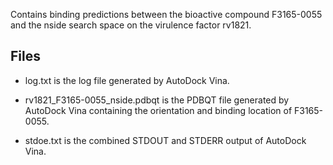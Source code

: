Contains binding predictions between the bioactive compound F3165-0055 and the nside search space on the virulence factor rv1821.

## Files

- log.txt is the log file generated by AutoDock Vina.

- rv1821_F3165-0055_nside.pdbqt is the PDBQT file generated by AutoDock Vina containing the orientation and binding location of F3165-0055.

- stdoe.txt is the combined STDOUT and STDERR output of AutoDock Vina.

